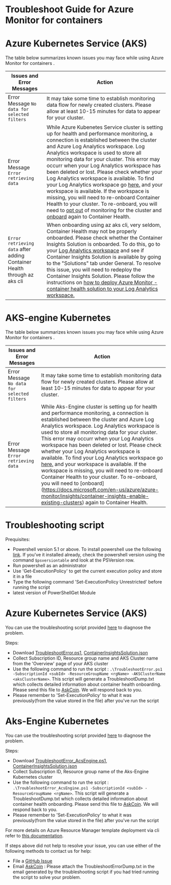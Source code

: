 # Troubleshoot Guide for Azure Monitor for containers

# Azure Kubernetes Service (AKS)
The table below summarizes known issues you may face while using Azure Monitor for containers .

| Issues and Error Messages  | Action |
| ---- | --- |
| Error Message `No data for selected filters`  | It may take some time to establish monitoring data flow for newly created clusters. Please allow at least 10-15 minutes for data to appear for your cluster. | 
| Error Message `Error retrieving data` | While Azure Kubenetes Service cluster is setting up for health and performance monitoring, a connection is established between the cluster and Azure Log Analytics workspace. Log Analytics workspace is used to store all monitoring data for your cluster. This error may occurr when your Log Analytics workspace has been deleted or lost. Please check whether your Log Analytics workspace is available. To find your Log Analytics workspace go [here.](https://docs.microsoft.com/en-us/azure/log-analytics/log-analytics-manage-access) and your workspace is available. If the workspace is missing, you will need to re-onboard Container Health to your cluster. To re-onboard, you will need to [opt out](https://docs.microsoft.com/en-us/azure/azure-monitor/insights/container-insights-optout) of monitoring for the cluster and [onboard](https://docs.microsoft.com/en-us/azure/azure-monitor/insights/container-insights-enable-existing-clusters) again to Container Health. |
| `Error retrieving data` after adding Container Health through az aks cli | When onboarding using az aks cli, very seldom, Container Health may not be properly onboarded. Please check whether the Container Insights Solution is onboarded. To do this, go to your [Log Analytics workspace](https://docs.microsoft.com/en-us/azure/log-analytics/log-analytics-manage-access) and see if Container Insights Solution is available by going to the "Solutions" tab under General. To resolve this issue, you will need to redeploy the Container Insights Solution. Please follow the instructions on [how to deploy Azure Monitor - container health solution to your Log Analytics workspace. ](https://github.com/Microsoft/OMS-docker/blob/ci_feature_prod/docs/solution-onboarding.md) |

# AKS-engine Kubernetes

The table below summarizes known issues you may face while using Azure Monitor for containers .

| Issues and Error Messages  | Action |
| ---- | --- |
| Error Message `No data for selected filters`  | It may take some time to establish monitoring data flow for newly created clusters. Please allow at least 10-15 minutes for data to appear for your cluster. | 
| Error Message `Error retrieving data` | While Aks-Engine cluster is setting up for health and performance monitoring, a connection is established between the cluster and Azure Log Analytics workspace. Log Analytics workspace is used to store all monitoring data for your cluster. This error may occurr when your Log Analytics workspace has been deleted or lost. Please check whether your Log Analytics workspace is available. To find your Log Analytics workspace go [here.](https://docs.microsoft.com/en-us/azure/log-analytics/log-analytics-manage-access) and your workspace is available. If the workspace is missing, you will need to re-onboard Container Health to your cluster. To re-onboard, you will need to [onboard] (https://docs.microsoft.com/en-us/azure/azure-monitor/insights/container-insights-enable-existing-clusters) again to Container Health. |

# Troubleshooting script

Prequisites: 
- Powershell version 5.1 or above. To install powershell use the following [link](https://docs.microsoft.com/en-us/powershell/scripting/setup/installing-windows-powershell?view=powershell-6). If you've it installed already, check the powershell version using the command `$psversiontable` and look at the PSVersion row.
- Run powershell as an administrator
- Use 'Get-ExecutionPolicy' to get the current execution policy and store it in a file
- Type the following command 'Set-ExecutionPolicy Unrestricted' before running the script
- latest version of PowerShellGet Module 


# Azure Kubernetes Service (AKS)

You can use the troubleshooting script provided [here](https://raw.githubusercontent.com/microsoft/OMS-docker/ci_feature_prod/Troubleshoot/TroubleshootError.ps1) to diagnose the problem.

Steps:
- Download [TroubleshootError.ps1](https://raw.githubusercontent.com/microsoft/OMS-docker/ci_feature_prod/Troubleshoot/TroubleshootError.ps1), [ContainerInsightsSolution.json](https://raw.githubusercontent.com/microsoft/OMS-docker/ci_feature_prod/Troubleshoot/ContainerInsightsSolution.json)
- Collect Subscription ID, Resource group name and AKS Cluster name from the 'Overview' page of your AKS cluster
- Use the following command to run the script : `.\TroubleshootError.ps1 -SubscriptionId <subId> -ResourceGroupName <rgName> -AKSClusterName <aksClusterName>`.
This script will generate a TroubleshootDump.txt which collects detailed information about container health onboarding.
Please send this file to [AskCoin](mailto:askcoin@microsoft.com). We will respond back to you.
- Please remember to 'Set-ExecutionPolicy' to what it was previously(from the value stored in the file) after you've run the script

# Aks-Engine Kubernetes

You can use the troubleshooting script provided [here](https://raw.githubusercontent.com/microsoft/OMS-docker/ci_feature_prod/Troubleshoot/TroubleshootError_AcsEngine.ps1) to diagnose the problem.

Steps:
- Download [TroubleshootError_AcsEngine.ps1](https://raw.githubusercontent.com/microsoft/OMS-docker/ci_feature_prod/Troubleshoot/TroubleshootError_AcsEngine.ps1), [ContainerInsightsSolution.json](https://raw.githubusercontent.com/microsoft/OMS-docker/ci_feature_prod/Troubleshoot/ContainerInsightsSolution.json)
- Collect Subscription ID, Resource group name of the Aks-Engine Kubernetes cluster
- Use the following command to run the script : `.\TroubleshootError_AcsEngine.ps1 -SubscriptionId <subId> -ResourceGroupName <rgName>`.
This script will generate a TroubleshootDump.txt which collects detailed information about container health onboarding.
Please send this file to [AskCoin](mailto:askcoin@microsoft.com). We will respond back to you.
- Please remember to 'Set-ExecutionPolicy' to what it was previously(from the value stored in the file) after you've run the script

For more details on Azure Resource Manager template deployment via cli refer to [this documentation](https://docs.microsoft.com/en-us/azure/azure-resource-manager/resource-group-template-deploy-cli). 

If steps above did not help to resolve your issue, you can use either of the following methods to contact us for help:
*	File a [GitHub Issue](https://github.com/Microsoft/OMS-docker/issues)
*	Email [AskCoin](mailto:askcoin@microsoft.com) : Please attach the TroubleshootErrorDump.txt in the email generated by the troubleshooting script if you had tried running the script to solve your problem.
